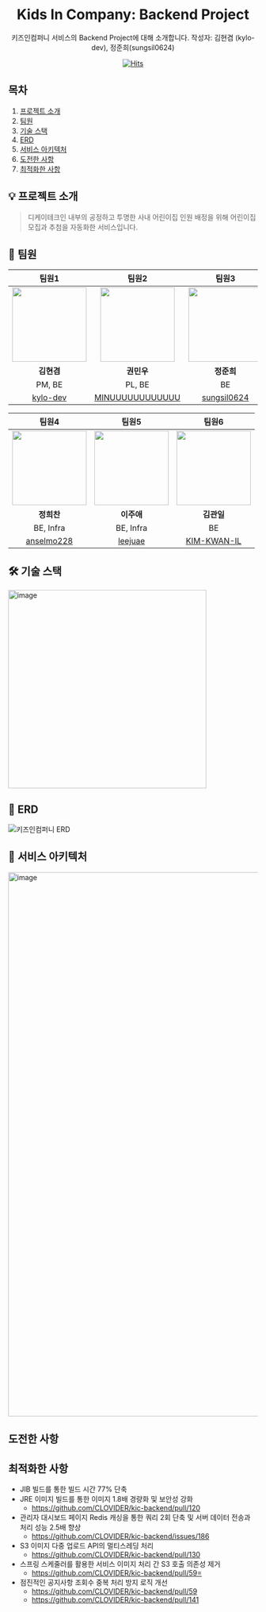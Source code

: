 <div align="center">

# Kids In Company: Backend Project

키즈인컴퍼니 서비스의 Backend Project에 대해 소개합니다.
작성자: 김현겸 (kylo-dev), 정준희(sungsil0624)

[![Hits](https://hits.seeyoufarm.com/api/count/incr/badge.svg?url=https%3A%2F%2Fgithub.com%2FCLOVIDER%2Fkic-backend&count_bg=%23E7E413&title_bg=%231F36A4&icon=&icon_color=%23E7E7E7&title=hits&edge_flat=false)](https://hits.seeyoufarm.com)

</div>


## 목차

1. [프로젝트 소개](#프로젝트-소개)
2. [팀원](#팀원)
3. [기술 스택](#기술-스택)
4. [ERD](#ERD)
5. [서비스 아키텍처](#서비스-아키텍처)
6. [도전한 사항](#도전한-사항)
7. [최적화한 사항](#최적화한-사항)

## 💡 프로젝트 소개
>디케이테크인 내부의 공정하고 투명한 사내 어린이집 인원 배정을 위해 어린이집 모집과 추첨을 자동화한 서비스입니다.

## 🫶 팀원

| 팀원1 | 팀원2 | 팀원3 |
| :-: | :-: | :-: |
| <img src="https://avatars.githubusercontent.com/u/103489352?v=4" width="150" height="150"/> | <img src="https://avatars.githubusercontent.com/u/117968404?v=4" height="150"/> | <img src="https://avatars.githubusercontent.com/u/113875098?v=4" width="150" height="150"/> |
| **김현겸** | **권민우** | **정준희** |
| PM, BE | PL, BE | BE |
| [kylo-dev](https://github.com/kylo-dev) | [MINUUUUUUUUUUUU](https://github.com/MINUUUUUUUUUUUU) | [sungsil0624](https://github.com/sungsil0624) |

| 팀원4 | 팀원5 | 팀원6 |
| :-: | :-: | :-: |
| <img src="https://avatars.githubusercontent.com/u/24919880?v=4" width="150" height="150"/> | <img src="https://avatars.githubusercontent.com/u/51390115?v=4" height="150"/> | <img src="https://avatars.githubusercontent.com/u/118953934?v=4" width="150" height="150"/> |
| **정희찬** | **이주애** | **김관일** |
| BE, Infra | BE, Infra | BE |
| [anselmo228](https://github.com/anselmo228)|[leejuae](https://github.com/leejuae) | [KIM-KWAN-IL](https://github.com/KIM-KWAN-IL) |

## 🛠️ 기술 스택

<img width="400" alt="image" src="https://github.com/user-attachments/assets/a6610aa3-2cd3-4897-b5cc-4e77fc6c278c">


## 📝 ERD

![키즈인컴퍼니 ERD](https://github.com/user-attachments/assets/56cefb42-935d-4ce6-b79b-7cd8f2e05a73)

## 🌱 서비스 아키텍처

<img width="1097" alt="image" src="https://github.com/user-attachments/assets/fc729e9e-baf9-4d7d-9a8b-235083346fef">

## 도전한 사항

## 최적화한 사항

* JIB 빌드를 통한 빌드 시간 77% 단축
* JRE 이미지 빌드를 통한 이미지 1.8배 경량화 및 보안성 강화
    * https://github.com/CLOVIDER/kic-backend/pull/120
* 관리자 대시보드 페이지 Redis 캐싱을 통한 쿼리 2회 단축 및 서버 데이터 전송과 처리 성능 2.5배 향상
    * https://github.com/CLOVIDER/kic-backend/issues/186
* S3 이미지 다중 업로드 API의 멀티스레딩 처리
    * https://github.com/CLOVIDER/kic-backend/pull/130
* 스프링 스케줄러를 활용한 서비스 이미지 처리 간 S3 호출 의존성 제거
    * https://github.com/CLOVIDER/kic-backend/pull/59=
* 점진적인 공지사항 조회수 중복 처리 방지 로직 개선
    * https://github.com/CLOVIDER/kic-backend/pull/59
    * https://github.com/CLOVIDER/kic-backend/pull/141
